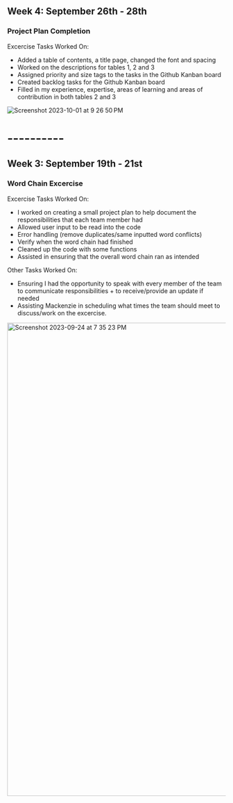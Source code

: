 ## Week 4: September 26th - 28th

### Project Plan Completion
Excercise Tasks Worked On:
  - Added a table of contents, a title page, changed the font and spacing
  - Worked on the descriptions for tables 1, 2 and 3
  - Assigned priority and size tags to the tasks in the Github Kanban board
  - Created backlog tasks for the Github Kanban board
  - Filled in my experience, expertise, areas of learning and areas of contribution in both tables 2 and 3

![Screenshot 2023-10-01 at 9 26 50 PM](https://github.com/COSC-499-W2023/year-long-project-team-18/assets/49846907/fc0a6c3c-32c4-4da0-bf42-8a40024be327)

# ----------


## Week 3: September 19th - 21st

### Word Chain Excercise
Excercise Tasks Worked On:
  - I worked on creating a small project plan to help document the responsibilities that each team member had
  - Allowed user input to be read into the code
  - Error handling (remove duplicates/same inputted word conflicts)
  - Verify when the word chain had finished
  - Cleaned up the code with some functions
  - Assisted in ensuring that the overall word chain ran as intended

Other Tasks Worked On:
  - Ensuring I had the opportunity to speak with every member of the team to communicate responsibilities + to receive/provide an update if needed
  - Assisting Mackenzie in scheduling what times the team should meet to discuss/work on the excercise.

<img width="1090" alt="Screenshot 2023-09-24 at 7 35 23 PM" src="https://github.com/COSC-499-W2023/year-long-project-team-18/assets/49846907/5bf08ff3-3f19-4d0c-8e56-4db9cc512fcf">

